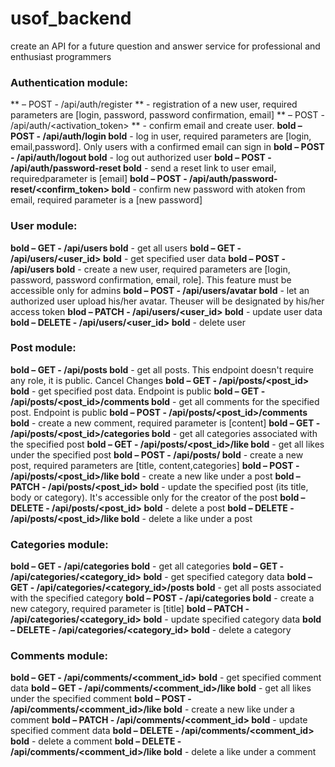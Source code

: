 # usof_backend
create an API for a future question and answer service for professional and enthusiast programmers

### Authentication module:
** – POST - /api/auth/register ** - registration of a new user, required parameters are [login, password, password confirmation, email]
** – POST - /api/auth/<activation_token> ** - confirm email and create user.
**bold – POST - /api/auth/login bold** - log in user, required parameters are [login, email,password]. Only users with a confirmed email can sign in
**bold – POST - /api/auth/logout bold** - log out authorized user
**bold – POST - /api/auth/password-reset bold** - send a reset link to user email, requiredparameter is [email]
**bold – POST - /api/auth/password-reset/<confirm_token> bold** - confirm new password with atoken from email, required parameter is a [new password]
### User module:
**bold – GET - /api/users bold** - get all users
**bold – GET - /api/users/<user_id> bold** - get specified user data
**bold – POST - /api/users bold** - create a new user, required parameters are [login, password, password confirmation, email, role]. This feature must be accessible only for admins
**bold – POST - /api/users/avatar bold** - let an authorized user upload his/her avatar. Theuser will be designated by his/her access token
**blod – PATCH - /api/users/<user_id> bold** - update user data
**bold – DELETE - /api/users/<user_id> bold** - delete user
### Post module:
**bold – GET - /api/posts bold** - get all posts. This endpoint doesn't require any role, it is public. Cancel Changes
**bold – GET - /api/posts/<post_id> bold** - get specified post data. Endpoint is public
**bold – GET - /api/posts/<post_id>/comments bold** - get all comments for the specified post. Endpoint is public
**bold – POST - /api/posts/<post_id>/comments bold** - create a new comment, required parameter is [content]
**bold – GET - /api/posts/<post_id>/categories bold** - get all categories associated with the specified post
**bold – GET - /api/posts/<post_id>/like bold** - get all likes under the specified post
**bold – POST - /api/posts/ bold** - create a new post, required parameters are [title, content,categories]
**bold – POST - /api/posts/<post_id>/like bold** - create a new like under a post
**bold – PATCH - /api/posts/<post_id> bold** - update the specified post (its title, body or category). It's accessible only for the creator of the post
**bold – DELETE - /api/posts/<post_id> bold** - delete a post
**bold – DELETE - /api/posts/<post_id>/like bold** - delete a like under a post
### Categories module:
**bold – GET - /api/categories bold** - get all categories
**bold – GET - /api/categories/<category_id> bold** - get specified category data
**bold – GET - /api/categories/<category_id>/posts bold** - get all posts associated with the specified category
**bold – POST - /api/categories bold** - create a new category, required parameter is [title]
**bold – PATCH - /api/categories/<category_id> bold** - update specified category data
**bold – DELETE - /api/categories/<category_id> bold** - delete a category
### Comments module:
**bold – GET - /api/comments/<comment_id> bold** - get specified comment data
**bold – GET - /api/comments/<comment_id>/like bold** - get all likes under the specified comment
**bold – POST - /api/comments/<comment_id>/like bold** - create a new like under a comment
**bold – PATCH - /api/comments/<comment_id> bold** - update specified comment data
**bold – DELETE - /api/comments/<comment_id> bold** - delete a comment
**bold – DELETE - /api/comments/<comment_id>/like bold** - delete a like under a comment
